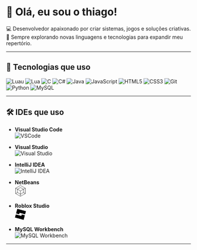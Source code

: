 # 👋 Olá, eu sou o thiago!

💻 Desenvolvedor apaixonado por criar sistemas, jogos e soluções criativas.  
📌 Sempre explorando novas linguagens e tecnologias para expandir meu repertório.  

---


## 🚀 Tecnologias que uso

<p align="left">
  <img src="https://api.iconify.design/simple-icons:luau.svg?color=%23349DFF" alt="Luau" width="40" height="40"/>
  <img src="https://api.iconify.design/simple-icons:lua.svg?color=%232C2D72" alt="Lua" width="40" height="40"/>
  <img src="https://api.iconify.design/simple-icons:c.svg?color=%2300599C" alt="C" width="40" height="40"/>
  <img src="https://api.iconify.design/simple-icons:csharp.svg?color=%23239120" alt="C#" width="40" height="40"/>
  <img src="https://cdn.jsdelivr.net/gh/devicons/devicon/icons/java/java-original.svg" width="50" height="50" alt="Java"/>
  <img src="https://api.iconify.design/simple-icons:javascript.svg?color=%23F7E018" alt="JavaScript" width="40" height="40"/>
  <img src="https://api.iconify.design/simple-icons:html5.svg?color=%23E34F26" alt="HTML5" width="40" height="40"/>
  <img src="https://api.iconify.design/simple-icons:css3.svg?color=%231572B6" alt="CSS3" width="40" height="40"/>
  <img src="https://api.iconify.design/simple-icons:git.svg?color=%23F05032" alt="Git" width="40" height="40"/>
  <img src="https://api.iconify.design/simple-icons:python.svg?color=%233776AB" alt="Python" width="40" height="40"/>
  <img src="https://api.iconify.design/simple-icons:mysql.svg?color=%230077B8" alt="MySQL" width="40" height="40"/>
</p>

---

## 🛠 IDEs que uso

- **Visual Studio Code**  
  <img src="https://api.iconify.design/simple-icons:visualstudiocode.svg?color=%23007ACC" width="30" height="30" alt="VSCode"/>

- **Visual Studio**  
  <img src="https://api.iconify.design/simple-icons:visualstudio.svg?color=%235C2D91" width="30" height="30" alt="Visual Studio"/>

- **IntelliJ IDEA**  
  <img src="https://api.iconify.design/simple-icons:intellijidea.svg?color=%23FF6B00" width="30" height="30" alt="IntelliJ IDEA"/>

- **NetBeans**  
  <img src="./images/netbeans.svg" width="30" height="30" alt="NetBeans"/>

- **Roblox Studio**  
  <img src="./images/robloxstudio.svg" width="30" height="30" alt="Roblox Studio"/>

- **MySQL Workbench**  
  <img src="./images/mysql.svgcolor=%230077B8" width="30" height="30" alt="MySQL Workbench"/>

---

